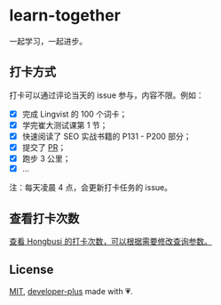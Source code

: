 # learn-together

一起学习，一起进步。

## 打卡方式

打卡可以通过评论当天的 issue 参与，内容不限。例如：

- [x] 完成 Lingvist 的 100 个词卡；
- [x] 学完崔大测试课第 1 节；
- [x] 快速阅读了 SEO 实战书籍的 P131 - P200 部分；
- [x] 提交了 [PR](https://github.com/natemoo-re/clack/pull/38)；
- [x] 跑步 3 公里；
- [x] ...

注：每天凌晨 4 点，会更新打卡任务的 issue。

## 查看打卡次数

[查看 Hongbusi 的打卡次数，可以根据需要修改查询参数。](https://github.com/developer-plus/learn-together/issues?q=is:issue+is:open+commenter:Hongbusi)

## License

[MIT](./LICENSE), [developer-plus](https://github.com/developer-plus) made with 💗.
